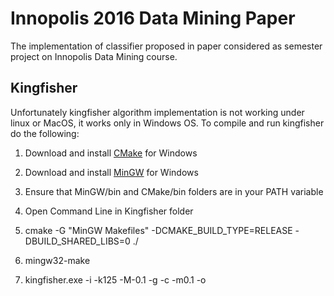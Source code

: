 # Innopolis 2016 Data Mining Paper
The implementation of classifier proposed in paper considered as semester project on Innopolis Data Mining course.

## Kingfisher
Unfortunately kingfisher algorithm implementation is not working under linux or MacOS, it works only in Windows OS.
To compile and run kingfisher do the following:

1. Download and install [CMake](https://cmake.org/download/) for Windows

2. Download and install [MinGW](https://sourceforge.net/projects/mingw/files/) for Windows

3. Ensure that MinGW/bin and CMake/bin folders are in your PATH variable

4. Open Command Line in Kingfisher folder
 
5. cmake -G "MinGW Makefiles" -DCMAKE_BUILD_TYPE=RELEASE -DBUILD_SHARED_LIBS=0 ./

6. mingw32-make

7. kingfisher.exe -i <discretized dataset path> -k125 -M-0.1 -g<class labels> -c<min conf> -m0.1 -o<output file> 